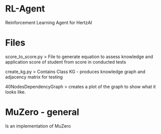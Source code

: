 # RL-Agent
Reinforcement Learning Agent for HertzAI

# Files
score_to_score.py > File to generate equation to assess knowledge and application score of student from score in conducted tests

create_kg.py      > Contains Class KG - produces knowledge graph and adjacency matrix for testing

40NodesDependencyGraph > creates a plot of the graph to show what it looks like.

# MuZero - general
Is an implementation of MuZero
